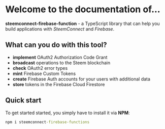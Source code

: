 # **Welcome** to the documentation of...

**steemconnect-firebase-function** - a TypeScript library that can help you build applications with _SteemConnect_ and _Firebase_.

## What can you do with this tool?

* **implement** OAuth2 Authorization Code Grant
* **broadcast** operations to the Steem blockchain
* **check** OAuth2 error types
* **mint** Firebase Custom Tokens
* **create** Firebase Auth accounts for your users with additional data
* **store** tokens in the Firebase Cloud Firestore

## Quick start

To get started started, you simply have to install it via **NPM**:

```cmd
npm i steemconnect-firebase-functions
```
